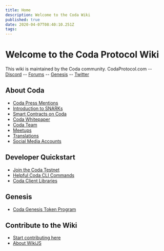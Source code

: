 ```yaml
---
title: Home
description: Welcome to the Coda Wiki
published: true
date: 2020-04-07T08:40:10.251Z
tags: 
---
```


# Welcome to the Coda Protocol Wiki
This wiki is maintained by the Coda community.
CodaProtocol.com -- [Discord](http://bit.ly/3ciFi8Q) -- [Forums](https://forums.codaprotocol.com/) -- [Genesis](https://codaprotocol.com/genesis) -- [Twitter](https://twitter.com/codaprotocol)

## About Coda
- [Coda Press Mentions](press)
- [Introduction to SNARKs](snarks)
- [Smart Contracts on Coda](smart-contracts)
- [Coda Whitepaper](whitepaper)
- [Coda Team](team)
- [Meetups](meetups)
- [Translations](translations)
- [Social Media Accounts](social)

## Developer Quickstart
- [Join the Coda Testnet](testnet)
- [Helpful Coda CLI Commands](cli-commands)
- [Coda Client Libraries](client-libraries)

## Genesis
- [Coda Genesis Token Program](genesis-program)

## Contribute to the Wiki
- [Start contributing here](about)
- [About WikiJS](https://wiki.js.org/)
